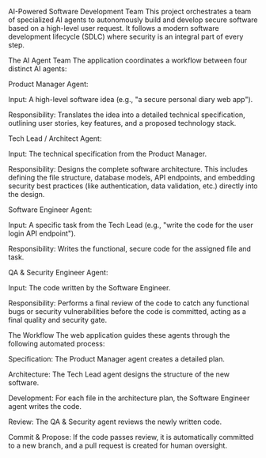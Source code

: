 AI-Powered Software Development Team
This project orchestrates a team of specialized AI agents to autonomously build and develop secure software based on a high-level user request. It follows a modern software development lifecycle (SDLC) where security is an integral part of every step.

The AI Agent Team
The application coordinates a workflow between four distinct AI agents:

Product Manager Agent:

Input: A high-level software idea (e.g., "a secure personal diary web app").

Responsibility: Translates the idea into a detailed technical specification, outlining user stories, key features, and a proposed technology stack.

Tech Lead / Architect Agent:

Input: The technical specification from the Product Manager.

Responsibility: Designs the complete software architecture. This includes defining the file structure, database models, API endpoints, and embedding security best practices (like authentication, data validation, etc.) directly into the design.

Software Engineer Agent:

Input: A specific task from the Tech Lead (e.g., "write the code for the user login API endpoint").

Responsibility: Writes the functional, secure code for the assigned file and task.

QA & Security Engineer Agent:

Input: The code written by the Software Engineer.

Responsibility: Performs a final review of the code to catch any functional bugs or security vulnerabilities before the code is committed, acting as a final quality and security gate.

The Workflow
The web application guides these agents through the following automated process:

Specification: The Product Manager agent creates a detailed plan.

Architecture: The Tech Lead agent designs the structure of the new software.

Development: For each file in the architecture plan, the Software Engineer agent writes the code.

Review: The QA & Security agent reviews the newly written code.

Commit & Propose: If the code passes review, it is automatically committed to a new branch, and a pull request is created for human oversight.